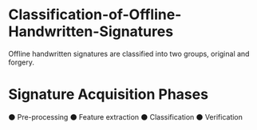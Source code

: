 # Classification-of-Offline-Handwritten-Signatures
Offline handwritten signatures are classified into two groups, original and forgery.  
# Signature Acquisition Phases
⚫ Pre-processing
⚫ Feature extraction
⚫ Classification
⚫ Verification 
